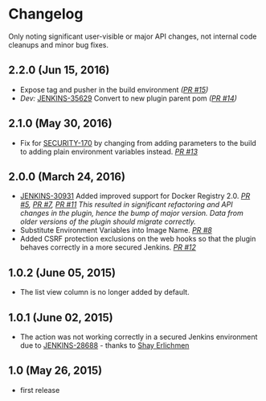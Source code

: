 # Changelog

Only noting significant user-visible or major API changes, not internal code cleanups and minor bug fixes.

## 2.2.0 (Jun 15, 2016)
* Expose tag and pusher in the build environment _([PR #15](https://github.com/jenkinsci/dockerhub-notification-plugin/pull/15))_
* _Dev:_ [JENKINS-35629](https://issues.jenkins-ci.org/browse/JENKINS-35629) Convert to new plugin parent pom _([PR #14](https://github.com/jenkinsci/dockerhub-notification-plugin/pull/14))_

## 2.1.0 (May 30, 2016)
* Fix for [SECURITY-170](https://issues.jenkins-ci.org/browse/SECURITY-170) by changing from adding parameters to the build to adding plain environment variables instead.
  _[PR #13](https://github.com/jenkinsci/dockerhub-notification-plugin/pull/13)_

## 2.0.0 (March 24, 2016)

* [JENKINS-30931](https://issues.jenkins-ci.org/browse/JENKINS-30931) Added improved support for Docker Registry 2.0.
    _[PR #5](https://github.com/jenkinsci/dockerhub-notification-plugin/pull/5),
    [PR #7](https://github.com/jenkinsci/dockerhub-notification-plugin/pull/7),
    [PR #11](https://github.com/jenkinsci/dockerhub-notification-plugin/pull/11)_
    _This resulted in significant refactoring and API changes in the plugin, hence the bump of major version. Data from older versions of the plugin should migrate correctly._
* Substitute Environment Variables into Image Name.
  _[PR #8](https://github.com/jenkinsci/dockerhub-notification-plugin/pull/8)_
* Added CSRF protection exclusions on the web hooks so that the plugin behaves correctly in a more secured Jenkins.
  _[PR #12](https://github.com/jenkinsci/dockerhub-notification-plugin/pull/12)_

## 1.0.2 (June 05, 2015)

* The list view column is no longer added by default.

## 1.0.1 (June 02, 2015)

* The action was not working correctly in a secured Jenkins environment due to [JENKINS-28688](https://issues.jenkins-ci.org/browse/JENKINS-28688) - thanks to [Shay Erlichmen](https://github.com/erlichmen)

## 1.0 (May 26, 2015)

* first release
